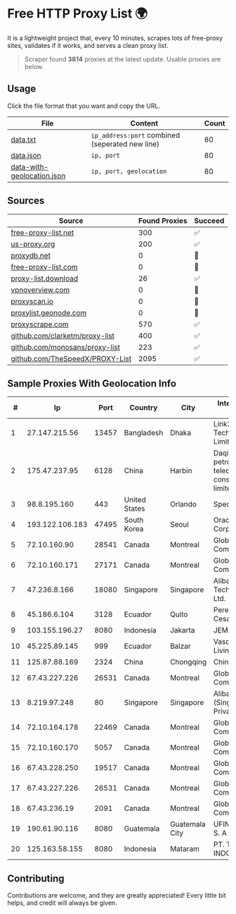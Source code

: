 
# Free HTTP Proxy List 🌍

It is a lightweight project that, every 10 minutes, scrapes lots of free-proxy sites, validates if it works, and serves a clean proxy list.


> Scraper found **3814** proxies at the latest update. Usable proxies are below.

## Usage

Click the file format that you want and copy the URL.


|File|Content|Count|
|----|-------|-----|
|[data.txt](https://raw.githubusercontent.com/themiralay/Proxy-List-World/master/data.txt)|`ip_address:port` combined (seperated new line)|80|
|[data.json](https://raw.githubusercontent.com/themiralay/Proxy-List-World/master/data.json)|`ip, port`|80|
|[data-with-geolocation.json](https://raw.githubusercontent.com/themiralay/Proxy-List-World/master/data-with-geolocation.json)|`ip, port, geolocation`|80|

## Sources

|Source|Found Proxies|Succeed|
|------|-------------|-------|
|[free-proxy-list.net](https://free-proxy-list.net)|300|✅|
|[us-proxy.org](https://www.us-proxy.org)|200|✅|
|[proxydb.net](http://proxydb.net)|0|🚫|
|[free-proxy-list.com](https://free-proxy-list.com/?page=&port=&type%5B%5D=http&type%5B%5D=https&up_time=0&search=Search)|0|🚫|
|[proxy-list.download](https://www.proxy-list.download/HTTP)|26|✅|
|[vpnoverview.com](https://vpnoverview.com/privacy/anonymous-browsing/free-proxy-servers)|0|🚫|
|[proxyscan.io](https://www.proxyscan.io)|0|🚫|
|[proxylist.geonode.com](https://proxylist.geonode.com/api/proxy-list?limit=300&page=1&sort_by=lastChecked&sort_type=desc&protocols=http,https)|0|🚫|
|[proxyscrape.com](https://api.proxyscrape.com/v2/?request=displayproxies&protocol=http&timeout=10000&country=all&ssl=all&anonymity=all)|570|✅|
|[github.com/clarketm/proxy-list](https://raw.githubusercontent.com/clarketm/proxy-list/master/proxy-list-raw.txt)|400|✅|
|[github.com/monosans/proxy-list](https://raw.githubusercontent.com/monosans/proxy-list/main/proxies/http.txt)|223|✅|
|[github.com/TheSpeedX/PROXY-List](https://raw.githubusercontent.com/TheSpeedX/PROXY-List/master/http.txt)|2095|✅|


## Sample Proxies With Geolocation Info

|#|Ip|Port|Country|City|Internet Service Provider|
|-|--|----|-------|----|-------------------------|
|1|27.147.215.56|13457|Bangladesh|Dhaka|Link3 Technologies Limited|
|2|175.47.237.95|6128|China|Harbin|Daqing zhongji petroleum telecommunication construction limited cpmpany|
|3|98.8.195.160|443|United States|Orlando|Spectrum|
|4|193.122.106.183|47495|South Korea|Seoul|Oracle Corporation|
|5|72.10.160.90|28541|Canada|Montreal|GloboTech Communications|
|6|72.10.160.171|27171|Canada|Montreal|GloboTech Communications|
|7|47.236.8.166|18080|Singapore|Singapore|Alibaba (US) Technology Co., Ltd.|
|8|45.186.6.104|3128|Ecuador|Quito|Perez Tito Julio Cesar|
|9|103.155.196.27|8080|Indonesia|Jakarta|JEMBATANDATA|
|10|45.225.89.145|999|Ecuador|Balzar|Vasquez Burgos Livington|
|11|125.87.88.169|2324|China|Chongqing|China Telecom|
|12|67.43.227.226|26531|Canada|Montreal|GloboTech Communications|
|13|8.219.97.248|80|Singapore|Singapore|Alibaba Cloud (Singapore) Private Limited|
|14|72.10.164.178|22469|Canada|Montreal|GloboTech Communications|
|15|72.10.160.170|5057|Canada|Montreal|GloboTech Communications|
|16|67.43.228.250|19517|Canada|Montreal|GloboTech Communications|
|17|67.43.227.226|26531|Canada|Montreal|GloboTech Communications|
|18|67.43.236.19|2091|Canada|Montreal|GloboTech Communications|
|19|190.61.90.116|8080|Guatemala|Guatemala City|UFINET Guatemala S. A|
|20|125.163.58.155|8080|Indonesia|Mataram|PT. TELKOM INDONESIA|



## Contributing

Contributions are welcome, and they are greatly appreciated! Every
little bit helps, and credit will always be given.

